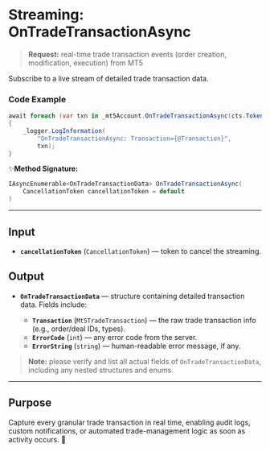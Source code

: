 # Streaming: OnTradeTransactionAsync

> **Request:** real-time trade transaction events (order creation, modification, execution) from MT5

Subscribe to a live stream of detailed trade transaction data.

### Code Example

```csharp
await foreach (var txn in _mt5Account.OnTradeTransactionAsync(cts.Token))
{
    _logger.LogInformation(
        "OnTradeTransactionAsync: Transaction={@Transaction}",
        txn);
}
```

✨**Method Signature:**

```csharp
IAsyncEnumerable<OnTradeTransactionData> OnTradeTransactionAsync(
    CancellationToken cancellationToken = default
)
```

---

## Input

* **`cancellationToken`** (`CancellationToken`) — token to cancel the streaming.

## Output

* **`OnTradeTransactionData`** — structure containing detailed transaction data. Fields include:

  * **`Transaction`** (`Mt5TradeTransaction`) — the raw trade transaction info (e.g., order/deal IDs, types).
  * **`ErrorCode`** (`int`) — any error code from the server.
  * **`ErrorString`** (`string`) — human-readable error message, if any.

> **Note:** please verify and list all actual fields of `OnTradeTransactionData`, including any nested structures and enums.

---

## Purpose

Capture every granular trade transaction in real time, enabling audit logs, custom notifications, or automated trade-management logic as soon as activity occurs. 🚀
